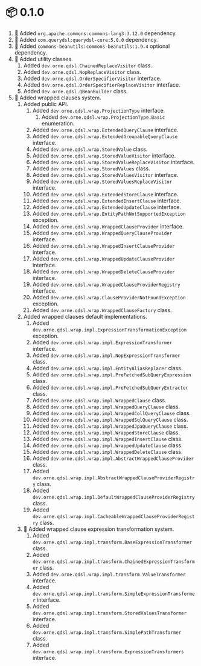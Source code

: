 # :package: 0.1.0

01. :wrench: Added `org.apache.commons:commons-lang3:3.12.0` dependency.
01. :wrench: Added `com.querydsl:querydsl-core:5.0.0` dependency.
01. :wrench: Added `commons-beanutils:commons-beanutils:1.9.4` optional dependency.
01. :gift: Added utility classes.
    01. Added `dev.orne.qdsl.ChainedReplaceVisitor` class.
    01. Added `dev.orne.qdsl.NopReplaceVisitor` class.
    01. Added `dev.orne.qdsl.OrderSpecifierVisitor` interface.
    01. Added `dev.orne.qdsl.OrderSpecifierReplaceVisitor` interface.
    01. Added `dev.orne.qdsl.QBeanBuilder` class.
01. :gift: Added wrapped clauses system.
    01. Added public API.
        01. Added `dev.orne.qdsl.wrap.ProjectionType` interface.
            01. Added `dev.orne.qdsl.wrap.ProjectionType.Basic` enumeration.
        01. Added `dev.orne.qdsl.wrap.ExtendedQueryClause` interface.
        01. Added `dev.orne.qdsl.wrap.ExtendedGroupableQueryClause` interface.
        01. Added `dev.orne.qdsl.wrap.StoredValue` class.
        01. Added `dev.orne.qdsl.wrap.StoredValueVisitor` interface.
        01. Added `dev.orne.qdsl.wrap.StoredValueReplaceVisitor` interface.
        01. Added `dev.orne.qdsl.wrap.StoredValues` class.
        01. Added `dev.orne.qdsl.wrap.StoredValuesVisitor` interface.
        01. Added `dev.orne.qdsl.wrap.StoredValuesReplaceVisitor` interface.
        01. Added `dev.orne.qdsl.wrap.ExtendedStoreClause` interface.
        01. Added `dev.orne.qdsl.wrap.ExtendedInsertClause` interface.
        01. Added `dev.orne.qdsl.wrap.ExtendedUpdateClause` interface.
        01. Added `dev.orne.qdsl.wrap.EntityPathNotSupportedException` exception.
        01. Added `dev.orne.qdsl.wrap.WrappedClauseProvider` interface.
        01. Added `dev.orne.qdsl.wrap.WrappedQueryClauseProvider` interface.
        01. Added `dev.orne.qdsl.wrap.WrappedInsertClauseProvider` interface.
        01. Added `dev.orne.qdsl.wrap.WrappedUpdateClauseProvider` interface.
        01. Added `dev.orne.qdsl.wrap.WrappedDeleteClauseProvider` interface.
        01. Added `dev.orne.qdsl.wrap.WrappedClauseProviderRegistry` interface.
        01. Added `dev.orne.qdsl.wrap.ClauseProviderNotFoundException` exception.
        01. Added `dev.orne.qdsl.wrap.WrappedClauseFactory` class.
    01. Added wrapped clauses default implementations.
        01. Added `dev.orne.qdsl.wrap.impl.ExpressionTransformationException` exception.
        01. Added `dev.orne.qdsl.wrap.impl.ExpressionTransformer` interface.
        01. Added `dev.orne.qdsl.wrap.impl.NopExpressionTransformer` class.
        01. Added `dev.orne.qdsl.wrap.impl.EntityAliasReplacer` class.
        01. Added `dev.orne.qdsl.wrap.impl.PreFetchedSubQueryExpression` class.
        01. Added `dev.orne.qdsl.wrap.impl.PreFetchedSubQueryExtractor` class.
        01. Added `dev.orne.qdsl.wrap.impl.WrappedClause` class.
        01. Added `dev.orne.qdsl.wrap.impl.WrappedQueryClause` class.
        01. Added `dev.orne.qdsl.wrap.impl.WrappedCollQueryClause` class.
        01. Added `dev.orne.qdsl.wrap.impl.WrappedSqlQueryClause` class.
        01. Added `dev.orne.qdsl.wrap.impl.WrappedJpaQueryClause` class.
        01. Added `dev.orne.qdsl.wrap.impl.WrappedStoreClause` class.
        01. Added `dev.orne.qdsl.wrap.impl.WrappedInsertClause` class.
        01. Added `dev.orne.qdsl.wrap.impl.WrappedUpdateClause` class.
        01. Added `dev.orne.qdsl.wrap.impl.WrappedDeleteClause` class.
        01. Added `dev.orne.qdsl.wrap.impl.AbstractWrappedClauseProvider` class.
        01. Added `dev.orne.qdsl.wrap.impl.AbstractWrappedClauseProviderRegistry` class.
        01. Added `dev.orne.qdsl.wrap.impl.DefaultWrappedClauseProviderRegistry` class.
        01. Added `dev.orne.qdsl.wrap.impl.CacheableWrappedClauseProviderRegistry` class.
    01. :gift: Added wrapped clause expression transformation system.
        01. Added `dev.orne.qdsl.wrap.impl.transform.BaseExpressionTransformer` class.
        01. Added `dev.orne.qdsl.wrap.impl.transform.ChainedExpressionTransformer` class.
        01. Added `dev.orne.qdsl.wrap.impl.transform.ValueTransformer` interface.
        01. Added `dev.orne.qdsl.wrap.impl.transform.SimpleExpressionTransformer` interface.
        01. Added `dev.orne.qdsl.wrap.impl.transform.StoredValuesTransformer` interface.
        01. Added `dev.orne.qdsl.wrap.impl.transform.SimplePathTransformer` class.
        01. Added `dev.orne.qdsl.wrap.impl.transform.ExpressionTransformers` interface.
